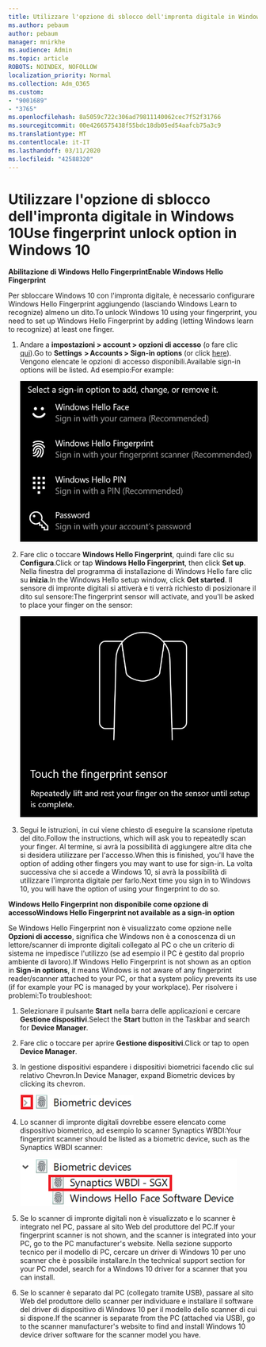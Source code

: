 ```yaml
---
title: Utilizzare l'opzione di sblocco dell'impronta digitale in Windows 10
ms.author: pebaum
author: pebaum
manager: mnirkhe
ms.audience: Admin
ms.topic: article
ROBOTS: NOINDEX, NOFOLLOW
localization_priority: Normal
ms.collection: Adm_O365
ms.custom:
- "9001689"
- "3765"
ms.openlocfilehash: 8a5059c722c306ad79811140062cec7f52f31766
ms.sourcegitcommit: 00e4266575438f55bdc18db05ed54aafcb75a3c9
ms.translationtype: MT
ms.contentlocale: it-IT
ms.lasthandoff: 03/11/2020
ms.locfileid: "42588320"
---
```

# <a name="use-fingerprint-unlock-option-in-windows-10"></a><span data-ttu-id="2d291-102">Utilizzare l'opzione di sblocco dell'impronta digitale in Windows 10</span><span class="sxs-lookup"><span data-stu-id="2d291-102">Use fingerprint unlock option in Windows 10</span></span>

<span data-ttu-id="2d291-103">**Abilitazione di Windows Hello Fingerprint**</span><span class="sxs-lookup"><span data-stu-id="2d291-103">**Enable Windows Hello Fingerprint**</span></span>

<span data-ttu-id="2d291-104">Per sbloccare Windows 10 con l'impronta digitale, è necessario configurare Windows Hello Fingerprint aggiungendo (lasciando Windows Learn to recognize) almeno un dito.</span><span class="sxs-lookup"><span data-stu-id="2d291-104">To unlock Windows 10 using your fingerprint, you need to set up Windows Hello Fingerprint by adding (letting Windows learn to recognize) at least one finger.</span></span> 

1. <span data-ttu-id="2d291-105">Andare a **impostazioni > account > opzioni di accesso** (o fare clic [qui](ms-settings:signinoptions?activationSource=GetHelp)).</span><span class="sxs-lookup"><span data-stu-id="2d291-105">Go to **Settings  > Accounts > Sign-in options** (or click [here](ms-settings:signinoptions?activationSource=GetHelp)).</span></span> <span data-ttu-id="2d291-106">Vengono elencate le opzioni di accesso disponibili.</span><span class="sxs-lookup"><span data-stu-id="2d291-106">Available sign-in options will be listed.</span></span> <span data-ttu-id="2d291-107">Ad esempio:</span><span class="sxs-lookup"><span data-stu-id="2d291-107">For example:</span></span>

    ![Opzioni di accesso.](media/sign-in-options.png)

2. <span data-ttu-id="2d291-109">Fare clic o toccare **Windows Hello Fingerprint**, quindi fare clic su **Configura**.</span><span class="sxs-lookup"><span data-stu-id="2d291-109">Click or tap **Windows Hello Fingerprint**, then click **Set up**.</span></span> <span data-ttu-id="2d291-110">Nella finestra del programma di installazione di Windows Hello fare clic su **inizia**.</span><span class="sxs-lookup"><span data-stu-id="2d291-110">In the Windows Hello setup window, click **Get started**.</span></span> <span data-ttu-id="2d291-111">Il sensore di impronte digitali si attiverà e ti verrà richiesto di posizionare il dito sul sensore:</span><span class="sxs-lookup"><span data-stu-id="2d291-111">The fingerprint sensor will activate, and you'll be asked to place your finger on the sensor:</span></span>

   ![Sensore di impronte digitali.](media/fingerprint-sensor.png)

3. <span data-ttu-id="2d291-113">Segui le istruzioni, in cui viene chiesto di eseguire la scansione ripetuta del dito.</span><span class="sxs-lookup"><span data-stu-id="2d291-113">Follow the instructions, which will ask you to repeatedly scan your finger.</span></span> <span data-ttu-id="2d291-114">Al termine, si avrà la possibilità di aggiungere altre dita che si desidera utilizzare per l'accesso.</span><span class="sxs-lookup"><span data-stu-id="2d291-114">When this is finished, you'll have the option of adding other fingers you may want to use for sign-in.</span></span> <span data-ttu-id="2d291-115">La volta successiva che si accede a Windows 10, si avrà la possibilità di utilizzare l'impronta digitale per farlo.</span><span class="sxs-lookup"><span data-stu-id="2d291-115">Next time you sign in to Windows 10, you will have the option of using your fingerprint to do so.</span></span>

<span data-ttu-id="2d291-116">**Windows Hello Fingerprint non disponibile come opzione di accesso**</span><span class="sxs-lookup"><span data-stu-id="2d291-116">**Windows Hello Fingerprint not available as a sign-in option**</span></span>

<span data-ttu-id="2d291-117">Se Windows Hello Fingerprint non è visualizzato come opzione nelle **Opzioni di accesso**, significa che Windows non è a conoscenza di un lettore/scanner di impronte digitali collegato al PC o che un criterio di sistema ne impedisce l'utilizzo (se ad esempio il PC è gestito dal proprio ambiente di lavoro).</span><span class="sxs-lookup"><span data-stu-id="2d291-117">If Windows Hello Fingerprint is not shown as an option in **Sign-in options**, it means Windows is not aware of any fingerprint reader/scanner attached to your PC, or that a system policy prevents its use (if for example your PC is managed by your workplace).</span></span> <span data-ttu-id="2d291-118">Per risolvere i problemi:</span><span class="sxs-lookup"><span data-stu-id="2d291-118">To troubleshoot:</span></span> 

1. <span data-ttu-id="2d291-119">Selezionare il pulsante **Start** nella barra delle applicazioni e cercare **Gestione dispositivi**.</span><span class="sxs-lookup"><span data-stu-id="2d291-119">Select the **Start** button in the Taskbar and search for **Device Manager**.</span></span>

2. <span data-ttu-id="2d291-120">Fare clic o toccare per aprire **Gestione dispositivi**.</span><span class="sxs-lookup"><span data-stu-id="2d291-120">Click or tap to open **Device Manager**.</span></span>

3. <span data-ttu-id="2d291-121">In gestione dispositivi espandere i dispositivi biometrici facendo clic sul relativo Chevron.</span><span class="sxs-lookup"><span data-stu-id="2d291-121">In Device Manager, expand Biometric devices by clicking its chevron.</span></span>

   ![Dispositivi biometrici.](media/biometric-devices.png)

4. <span data-ttu-id="2d291-123">Lo scanner di impronte digitali dovrebbe essere elencato come dispositivo biometrico, ad esempio lo scanner Synaptics WBDI:</span><span class="sxs-lookup"><span data-stu-id="2d291-123">Your fingerprint scanner should be listed as a biometric device, such as the Synaptics WBDI scanner:</span></span>

   ![Dispositivi biometrici.](media/biometric-devices-expanded.png)

5. <span data-ttu-id="2d291-125">Se lo scanner di impronte digitali non è visualizzato e lo scanner è integrato nel PC, passare al sito Web del produttore del PC.</span><span class="sxs-lookup"><span data-stu-id="2d291-125">If your fingerprint scanner is not shown, and the scanner is integrated into your PC, go to the PC manufacturer's website.</span></span> <span data-ttu-id="2d291-126">Nella sezione supporto tecnico per il modello di PC, cercare un driver di Windows 10 per uno scanner che è possibile installare.</span><span class="sxs-lookup"><span data-stu-id="2d291-126">In the technical support section for your PC model, search for a Windows 10 driver for a scanner that you can install.</span></span>

6. <span data-ttu-id="2d291-127">Se lo scanner è separato dal PC (collegato tramite USB), passare al sito Web del produttore dello scanner per individuare e installare il software del driver di dispositivo di Windows 10 per il modello dello scanner di cui si dispone.</span><span class="sxs-lookup"><span data-stu-id="2d291-127">If the scanner is separate from the PC (attached via USB), go to the scanner manufacturer's website to find and install Windows 10 device driver software for the scanner model you have.</span></span>
